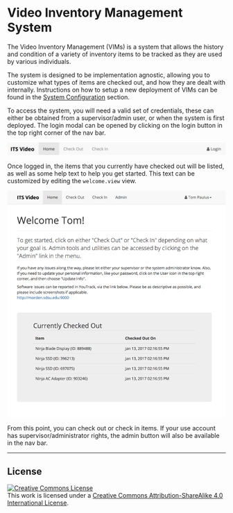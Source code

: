 # Video Inventory Management System

The Video Inventory Management \(VIMs\) is a system that allows the history and condition of a variety of inventory items to be tracked as they are used by various individuals.

The system is designed to be implementation agnostic, allowing you to customize what types of items are checked out, and how they are dealt with internally. Instructions on how to setup a new deployment of VIMs can be found in the [System Configuration](/config/README.md) section.

To access the system, you will need a valid set of credentials, these can either be obtained from a supervisor/admin user, or when the system is first deployed. The login modal can be opened by clicking on the login button in the top right corner of the nav bar.

![](/assets/Navbar-Home.png)

Once logged in, the items that you currently have checked out will be listed, as well as some help text to help you get started. This text can be customized by editing the `welcome.view` view.

![Welcome View](/assets/Welcome.png)

From this point, you can check out or check in items. If your use account has supervisor/administrator rights, the admin button will also be available in the nav bar.

---

## License

<a rel="license" href="http://creativecommons.org/licenses/by-sa/4.0/"><img alt="Creative Commons License" style="border-width:0" src="https://i.creativecommons.org/l/by-sa/4.0/88x31.png" /></a><br />This work is licensed under a <a rel="license" href="http://creativecommons.org/licenses/by-sa/4.0/">Creative Commons Attribution-ShareAlike 4.0 International License</a>.